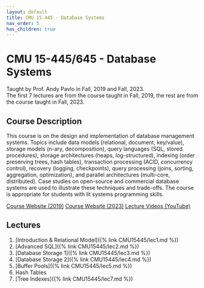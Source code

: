 ```yaml
---
layout: default
title: CMU 15-445 - Database Systems
nav_order: 5
has_children: true
---
```


# CMU 15-445/645 - Database Systems
Taught by Prof. Andy Pavlo in Fall, 2019 and Fall, 2023.  
The first 7 lectures are from the course taught in Fall, 2019, the rest are from the course taught in Fall, 2023.

## Course Description
This course is on the design and implementation of database management systems. 
Topics include data models (relational, document, key/value), storage models 
(n-ary, decomposition), query languages (SQL, stored procedures), storage 
architectures (heaps, log-structured), indexing (order preserving trees, hash 
tables), transaction processing (ACID, concurrency control), recovery (logging, 
checkpoints), query processing (joins, sorting, aggregation, optimization), and 
parallel architectures (multi-core, distributed). Case studies on open-source and 
commercial database systems are used to illustrate these techniques and trade-offs.
The course is appropriate for students with lit systems programming skills.

[Course Website (2019)](https://15445.courses.cs.cmu.edu/fall2019/)
[Course Website (2023)](https://15445.courses.cs.cmu.edu/fall2023/)
[Lecture Videos (YouTube)](https://www.youtube.com/playlist?list=PLSE8ODhjZXjbj8BMuIrRcacnQh20hmY9g)

## Lectures 
1. [Introduction & Relational Model]({% link CMU15445/lec1.md %})
2. [Advanced SQL]({% link CMU15445/lec2.md %})
3. [Database Storage 1]({% link CMU15445/lec3.md %})
4. [Database Storage 2]({% link CMU15445/lec4.md %})
5. [Buffer Pools]({% link CMU15445/lec5.md %})
6. Hash Tables
7. [Tree Indexes]({% link CMU15445/lec7.md %})